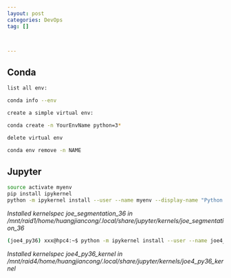 ```yaml
---
layout: post
categories: DevOps
tag: [] 



---
```




## Conda

```bash
list all env:

conda info --env

create a simple virtual env:

conda create -n YourEnvName python=3*

delete virtual env

conda env remove -n NAME


```



## Jupyter

```bash
source activate myenv
pip install ipykernel
python -m ipykernel install --user --name myenv --display-name "Python (myenv)"
```

*Installed kernelspec joe_segmentation_36 in /mnt/raid1/home/huangjiancong/.local/share/jupyter/kernels/joe_segmentation_36*



```bash
(joe4_py36) xxx@hpc4:~$ python -m ipykernel install --user --name joe4_py36_kernel --display-name "Joe4_Py36_Kernel"
```

*Installed kernelspec joe4_py36_kernel in /mnt/raid4/home/huangjiancong/.local/share/jupyter/kernels/joe4_py36_kernel*